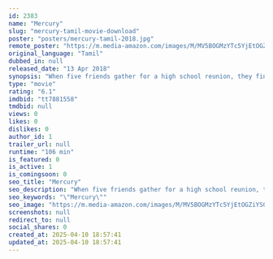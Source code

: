```yaml
---
id: 2383
name: "Mercury"
slug: "mercury-tamil-movie-download"
poster: "posters/mercury-tamil-2018.jpg"
remote_poster: "https://m.media-amazon.com/images/M/MV5BOGMzYTc5YjEtOGZiYS00NDI3LTkwYjktNjFjNmExYzAwYzgwXkEyXkFqcGc@._V1_SX300.jpg"
original_language: "Tamil"
dubbed_in: null
released_date: "13 Apr 2018"
synopsis: "When five friends gather for a high school reunion, they find themselves around a man deformed by mercury poisoning."
type: "movie"
rating: "6.1"
imdbid: "tt7881558"
tmdbid: null
views: 0
likes: 0
dislikes: 0
author_id: 1
trailer_url: null
runtime: "106 min"
is_featured: 0
is_active: 1
is_comingsoon: 0
seo_title: "Mercury"
seo_description: "When five friends gather for a high school reunion, they find themselves around a man deformed by mercury poisoning."
seo_keywords: "\"Mercury\""
seo_image: "https://m.media-amazon.com/images/M/MV5BOGMzYTc5YjEtOGZiYS00NDI3LTkwYjktNjFjNmExYzAwYzgwXkEyXkFqcGc@._V1_SX300.jpg"
screenshots: null
redirect_to: null
social_shares: 0
created_at: 2025-04-10 18:57:41
updated_at: 2025-04-10 18:57:41
---
```


